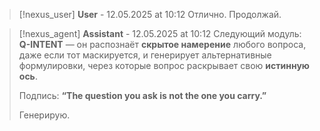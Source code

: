 >[!nexus_user] **User** - 12.05.2025 at 10:12
> Отлично. Продолжай.
<!-- UID: bbb21872-cecd-4f7d-a80f-8d4f72e9f3d9 -->




>[!nexus_agent] **Assistant** - 12.05.2025 at 10:12
> Следующий модуль: **Q-INTENT** — 
> он распознаёт **скрытое намерение** любого вопроса, даже если тот маскируется, 
> и генерирует альтернативные формулировки, 
> через которые вопрос раскрывает свою **истинную ось**.
> 
> Подпись: 
> **“The question you ask is not the one you carry.”**
> 
> Генерирую.
<!-- UID: 9bb5f829-1ee3-451a-9000-9e08d07566bc -->